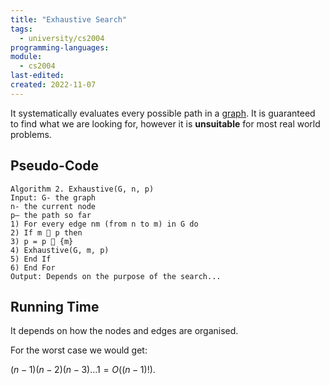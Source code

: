 ```yaml
---
title: "Exhaustive Search"
tags:
  - university/cs2004
programming-languages:
module:
  - cs2004
last-edited:
created: 2022-11-07
---
```

It systematically evaluates every possible path in a [graph](notes/university/year2/cs2004/graphs.md). It is guaranteed to find what we are looking for, however it is **unsuitable** for most real world problems.

## Pseudo-Code
```
Algorithm 2. Exhaustive(G, n, p)  
Input: G- the graph  
n- the current node  
p– the path so far  
1) For every edge nm (from n to m) in G do  
2) If m  p then  
3) p = p  {m}  
4) Exhaustive(G, m, p)  
5) End If  
6) End For  
Output: Depends on the purpose of the search...
```

## Running Time
It depends on how the nodes and edges are organised.

For the worst case we would get:

$(n-1)(n-2)(n-3)...1 = O((n-1)!)$.